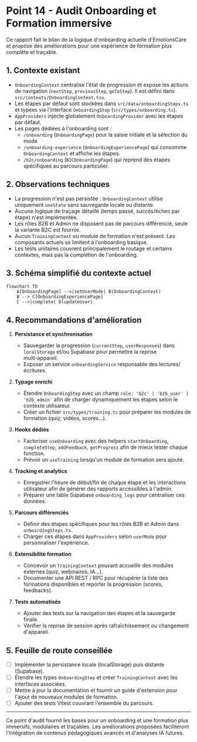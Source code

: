 # Point 14 - Audit Onboarding et Formation immersive

Ce rapport fait le bilan de la logique d'onboarding actuelle d'EmotionsCare et propose des améliorations pour une expérience de formation plus complète et traçable.

## 1. Contexte existant

- `OnboardingContext` centralise l'état de progression et expose les actions de navigation (`nextStep`, `previousStep`, `goToStep`). Il est défini dans `src/contexts/OnboardingContext.tsx`.
- Les étapes par défaut sont stockées dans `src/data/onboardingSteps.ts` et typées via l'interface `OnboardingStep` (`src/types/onboarding.ts`).
- `AppProviders` injecte globalement `OnboardingProvider` avec les étapes par défaut.
- Les pages dédiées à l'onboarding sont :
  - `/onboarding` (`OnboardingPage`) pour la saisie initiale et la sélection du mode.
  - `/onboarding-experience` (`OnboardingExperiencePage`) qui consomme `OnboardingContext` et affiche les étapes.
  - `/b2c/onboarding` (`B2COnboardingPage`) qui reprend des étapes spécifiques au parcours particulier.

## 2. Observations techniques

- La progression n'est pas persistée : `OnboardingContext` utilise uniquement `useState` sans sauvegarde locale ou distante.
- Aucune logique de traçage détaillé (temps passé, succès/échec par étape) n'est implémentée.
- Les rôles B2B et Admin ne disposent pas de parcours différencié, seule la variante B2C est fournie.
- Aucun `TrainingContext` ou module de formation n'est présent. Les composants actuels se limitent à l'onboarding basique.
- Les tests unitaires couvrent principalement le routage et certains contextes, mais pas la complétion de l'onboarding.

## 3. Schéma simplifié du contexte actuel

```mermaid
flowchart TD
    A[OnboardingPage] -->|setUserMode| B(OnboardingContext)
    B --> C[OnboardingExperiencePage]
    C -->|complete| D(updateUser)
```

## 4. Recommandations d'amélioration

1. **Persistance et synchronisation**
   - Sauvegarder la progression (`currentStep`, `userResponses`) dans `localStorage` et/ou Supabase pour permettre la reprise multi‑appareil.
   - Exposer un service `onboardingService` responsable des lectures/écritures.

2. **Typage enrichi**
   - Étendre `OnboardingStep` avec un champ `role: 'b2c' | 'b2b_user' | 'b2b_admin'` afin de charger dynamiquement les étapes selon le contexte utilisateur.
   - Créer un fichier `src/types/training.ts` pour préparer les modules de formation (quiz, vidéos, scores...).

3. **Hooks dédiés**
   - Factoriser `useOnboarding` avec des helpers `startOnboarding`, `completeStep`, `addFeedback`, `getProgress` afin de mieux tester chaque fonction.
   - Prévoir un `useTraining` lorsqu'un module de formation sera ajouté.

4. **Tracking et analytics**
   - Enregistrer l'heure de début/fin de chaque étape et les interactions utilisateur afin de générer des rapports accessibles à l'admin.
   - Préparer une table Supabase `onboarding_logs` pour centraliser ces données.

5. **Parcours différenciés**
   - Définir des étapes spécifiques pour les rôles B2B et Admin dans `onboardingSteps.ts`.
   - Charger ces étapes dans `AppProviders` selon `userMode` pour personnaliser l'expérience.

6. **Extensibilité formation**
   - Concevoir un `TrainingContext` pouvant accueillir des modules externes (quiz, webinaires, IA...).
   - Documenter une API REST / RPC pour récupérer la liste des formations disponibles et reporter la progression (scores, feedbacks).

7. **Tests automatisés**
   - Ajouter des tests sur la navigation des étapes et la sauvegarde finale.
   - Vérifier la reprise de session après rafraîchissement ou changement d'appareil.

## 5. Feuille de route conseillée

- [ ] Implémenter la persistance locale (localStorage) puis distante (Supabase).
- [ ] Étendre les types `OnboardingStep` et créer `TrainingContext` avec les interfaces associées.
- [ ] Mettre à jour la documentation et fournir un guide d'extension pour l'ajout de nouveaux modules de formation.
- [ ] Ajouter des tests Vitest couvrant l'ensemble du parcours.

---

Ce point d'audit fournit les bases pour un onboarding et une formation plus immersifs, modulaires et traçables. Les améliorations proposées faciliteront l'intégration de contenus pédagogiques avancés et d'analyses IA futures.
